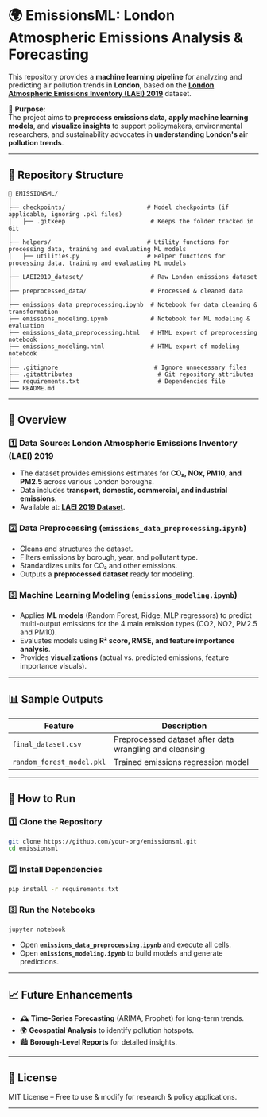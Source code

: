# 🌍 EmissionsML: London Atmospheric Emissions Analysis & Forecasting

This repository provides a **machine learning pipeline** for analyzing and predicting air pollution trends in **London**, based on the **[London Atmospheric Emissions Inventory (LAEI) 2019](https://data.london.gov.uk/dataset/london-atmospheric-emissions-inventory--laei--2019)** dataset.

🚀 **Purpose:**  
The project aims to **preprocess emissions data**, **apply machine learning models**, and **visualize insights** to support policymakers, environmental researchers, and sustainability advocates in **understanding London's air pollution trends**.

---

## 📂 Repository Structure

```
📁 EMISSIONSML/
│
├── checkpoints/                       # Model checkpoints (if applicable, ignoring .pkl files)
│   ├── .gitkeep                        # Keeps the folder tracked in Git
│
├── helpers/                           # Utility functions for processing data, training and evaluating ML models 
│   ├── utilities.py                   # Helper functions for processing data, training and evaluating ML models 
│
├── LAEI2019_dataset/                   # Raw London emissions dataset
│
├── preprocessed_data/                  # Processed & cleaned data
│
├── emissions_data_preprocessing.ipynb  # Notebook for data cleaning & transformation
├── emissions_modeling.ipynb            # Notebook for ML modeling & evaluation
├── emissions_data_preprocessing.html   # HTML export of preprocessing notebook
├── emissions_modeling.html             # HTML export of modeling notebook
│
├── .gitignore                           # Ignore unnecessary files
├── .gitattributes                        # Git repository attributes
├── requirements.txt                      # Dependencies file
└── README.md                             
```

---

## 📌 Overview

### 1️⃣ **Data Source: London Atmospheric Emissions Inventory (LAEI) 2019**
- The dataset provides emissions estimates for **CO₂, NOx, PM10, and PM2.5** across various London boroughs.
- Data includes **transport, domestic, commercial, and industrial emissions**.
- Available at: **[LAEI 2019 Dataset](https://data.london.gov.uk/dataset/london-atmospheric-emissions-inventory--laei--2019)**.

### 2️⃣ **Data Preprocessing (`emissions_data_preprocessing.ipynb`)**
- Cleans and structures the dataset.
- Filters emissions by borough, year, and pollutant type.
- Standardizes units for CO₂ and other emissions.
- Outputs a **preprocessed dataset** ready for modeling.

### 3️⃣ **Machine Learning Modeling (`emissions_modeling.ipynb`)**
- Applies **ML models** (Random Forest, Ridge, MLP regressors) to predict multi-output emissions for the 4 main emission types (CO2, NO2, PM2.5 and PM10).
- Evaluates models using **R² score, RMSE, and feature importance analysis**.
- Provides **visualizations** (actual vs. predicted emissions, feature importance visuals).

---

## 📊 Sample Outputs

| Feature | Description |
|---------|------------|
| `final_dataset.csv` | Preprocessed dataset after data wrangling and cleansing |
| `random_forest_model.pkl` | Trained emissions regression model |

---

## 🚀 How to Run

### 1️⃣ Clone the Repository
```bash
git clone https://github.com/your-org/emissionsml.git
cd emissionsml
```

### 2️⃣ Install Dependencies
```bash
pip install -r requirements.txt
```

### 3️⃣ Run the Notebooks
```bash
jupyter notebook
```
- Open **`emissions_data_preprocessing.ipynb`** and execute all cells.
- Open **`emissions_modeling.ipynb`** to build models and generate predictions.

---

## 📈 Future Enhancements

- 🕰 **Time-Series Forecasting** (ARIMA, Prophet) for long-term trends.
- 🌍 **Geospatial Analysis** to identify pollution hotspots.
- 🏙 **Borough-Level Reports** for detailed insights.

---

## 📜 License

MIT License – Free to use & modify for research & policy applications.

---
